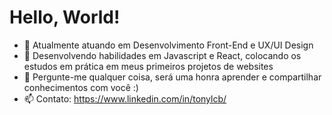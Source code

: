# Hello, World!

- 🎯 Atualmente atuando em Desenvolvimento Front-End e UX/UI Design
- 🌱 Desenvolvendo habilidades em Javascript e React, colocando os estudos em prática em meus primeiros projetos de websites
- 💬 Pergunte-me qualquer coisa, será uma honra aprender e compartilhar conhecimentos com você :)
- 📫 Contato: https://www.linkedin.com/in/tonylcb/

